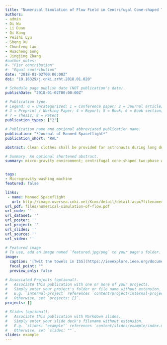 ```yaml
---
title: "Numerical Simulation of Flow Field in Centrifugal Cone-shaped Two-phase Washing Machine under Microgravity"
authors:
- admin
- Di Wu
- Li Duan
- Qi Kang
- Peishi Lyu
- Sheng Xu
- Chunfeng Lao
- Huacheng Song
- Jingjing Zhang
#author_notes:
#- "Fisr contribution"
#- "Equal contribution"
date: "2018-01-02T00:00:00Z"
doi: "10.16329/j.cnki.zrht.2018.01.020"

# Schedule page publish date (NOT publication's date).
publishDate: "2018-01-02T00:00:00Z"

# Publication type.
# Legend: 0 = Uncategorized; 1 = Conference paper; 2 = Journal article;
# 3 = Preprint / Working Paper; 4 = Report; 5 = Book; 6 = Book section;
# 7 = Thesis; 8 = Patent
publication_types: ["2"]

# Publication name and optional abbreviated publication name.
publication: "*Journal of Manned Spaceflight*"
publication_short: "RAL"

abstract: Clean clothes shall be provided for astronauts during long duration on-orbit operations in the space station.A new centrifugal cone-shaped two-phase washing machine working in micro-gravity environment was designed in this paper.Based on the VOF method,the key micro-gravity fluid management issues such as the static flow field distribution of the washing machine in microgravity,the dynamic interface morphology of rotation of the washing tube/pulsator,the force of pulsator and washing tube on the fluid were analyzed by FLOW-3D software.The results showed that the alternating rotation of washing tub caused the flipping of field and the reciprocating motion in the same direction of the pulsator and washing tube produced greater force on field.The wedge-shaped wedge structure installed in the air pressure balance,the program that reciprocating motion in the same direction of pulsator and washing tub was used during the washing and the one-way rotation of washing tub during dehydration could get a better washing performance

# Summary. An optional shortened abstract.
summary: micro-gravity environment; centrifugal cone-shaped two-phase washing machine; VOF method; micro-gravity fluid management; numerical simulation.


tags:
- Microgravity washing machine
featured: false

links:
 - name: Manned Spaceflight 
   url: http://image.oversea.cnki.net/Kcms/detail/detail.aspx?filename=ZRHT201801021&dbcode=CJFQ&dbname=CJFD2018
url_pdf: files/numerical-simulation-of-flow.pdf
url_code: ''
url_dataset: ''
url_poster: ''
url_project: ''
url_slides: ''
url_source: ''
url_video: ''

# Featured image
# To use, add an image named `featured.jpg/png` to your page's folder.
image:
  caption: '[Twit the towels in ISS](https://ieeexplore.ieee.org/document/9000583/figures#figures)'
  focal_point: ""
  preview_only: false

# Associated Projects (optional).
#   Associate this publication with one or more of your projects.
#   Simply enter your project's folder or file name without extension.
#   E.g. `internal-project` references `content/project/internal-project/index.md`.
#   Otherwise, set `projects: []`.
projects: []

# Slides (optional).
#   Associate this publication with Markdown slides.
#   Simply enter your slide deck's filename without extension.
#   E.g. `slides: "example"` references `content/slides/example/index.md`.
#   Otherwise, set `slides: ""`.
slides: example
---
```

<!-- {{< figure src="featured.png" title="The file structure of workplace" numbered="true" >}} -->
<!-- {{% alert note %}}
Click the *Cite* button above to demo the feature to enable visitors to import publication metadata into their reference management software.
{{% /alert %}}

{{% alert note %}}
Click the *Slides* button above to demo Academic's Markdown slides feature.
{{% /alert %}} -->

<!-- Supplementary notes can be added here, including [code and math](https://sourcethemes.com/academic/docs/writing-markdown-latex/). -->
